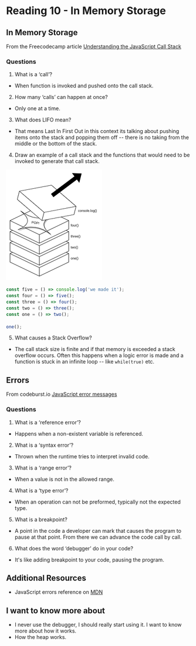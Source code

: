 # Reading 10 - In Memory Storage

## In Memory Storage

From the Freecodecamp article [Understanding the JavaScript Call Stack](https://medium.freecodecamp.org/understanding-the-javascript-call-stack-861e41ae61d4)

### Questions

1. What is a ‘call’?
  - When function is invoked and pushed onto the call stack. 
2. How many ‘calls’ can happen at once?
  - Only one at a time.
3. What does LIFO mean?
  - That means Last In First Out in this context its talking about pushing items onto the stack and popping them off -- there is no taking from the middle or the bottom of the stack.
4. Draw an example of a call stack and the functions that would need to be invoked to generate that call stack.

![pop](./images/stack.png)

```javascript
const five = () => console.log('we made it');
const four = () => five();
const three = () => four();
const two = () => three();
const one = () => two();

one();
```

5. What causes a Stack Overflow?
  - The call stack size is finite and if that memory is exceeded a stack overflow occurs. Often this happens when a logic error is made and a function is stuck in an infinite loop -- like `while(true)` etc.

## Errors

From codeburst.io [JavaScript error messages](https://codeburst.io/javascript-error-messages-debugging-d23f84f0ae7c)

### Questions

1. What is a ‘reference error’?
  - Happens when a non-existent variable is referenced.
2. What is a ‘syntax error’?
  - Thrown when the runtime tries to interpret invalid code.
3. What is a ‘range error’?
  - When a value is not in the allowed range.
4. What is a ‘type error’?
  - When an operation can not be preformed, typically not the expected type.
5. What is a breakpoint?
  - A point in the code a developer can mark that causes the program to pause at that point. From there we can advance the code call by call.
6. What does the word ‘debugger’ do in your code?
  - It's like adding breakpoint to your code, pausing the program.

## Additional Resources

- JavaScript errors reference on [MDN](https://developer.mozilla.org/en-US/docs/Web/JavaScript/Reference/Errors)

## I want to know more about

- I never use the debugger, I should really start using it. I want to know more about how it works.
- How the heap works.
